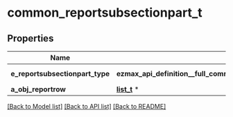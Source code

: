 # common_reportsubsectionpart_t

## Properties
Name | Type | Description | Notes
------------ | ------------- | ------------- | -------------
**e_reportsubsectionpart_type** | **ezmax_api_definition__full_common_reportsubsectionpart_EREPORTSUBSECTIONPARTTYPE_e** | The type of the Reportsubsectionpart | 
**a_obj_reportrow** | [**list_t**](common_reportrow.md) \* |  | 

[[Back to Model list]](../README.md#documentation-for-models) [[Back to API list]](../README.md#documentation-for-api-endpoints) [[Back to README]](../README.md)


